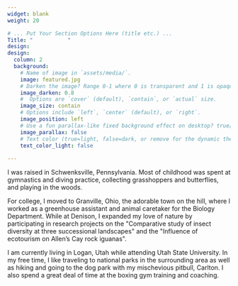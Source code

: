 ```yaml
---
widget: blank
weight: 20

# ... Put Your Section Options Here (title etc.) ...
Title: "           "
design:
design:
  column: 2
  background:
    # Name of image in `assets/media/`.
    image: featured.jpg
    # Darken the image? Range 0-1 where 0 is transparent and 1 is opaque.
    image_darken: 0.8
    #  Options are `cover` (default), `contain`, or `actual` size.
    image_size: contain
    # Options include `left`, `center` (default), or `right`.
    image_position: left
    # Use a fun parallax-like fixed background effect on desktop? true/false
    image_parallax: false
    # Text color (true=light, false=dark, or remove for the dynamic theme color).
    text_color_light: false
       
---
```



I was raised in Schwenksville, Pennsylvania. Most of childhood was spent at gymnastics and diving practice, collecting grasshoppers and butterflies, and playing in the woods. 

For college, I moved to Granville, Ohio, the adorable town on the hill, where I worked as a greenhouse assistant and animal caretaker for the Biology Department. While at Denison, I expanded my love of nature by participating in research projects on the "Comparative study of insect diversity at three successional landscapes" and the "Influence of ecotourism on Allen’s Cay rock iguanas". 

I am currently living in Logan, Utah while attending Utah State University. In my free time, I like traveling to national parks in the surrounding area as well as hiking and going to the dog park with my mischevious pitbull, Carlton. I also spend a great deal of time at the boxing gym training and coaching. 

